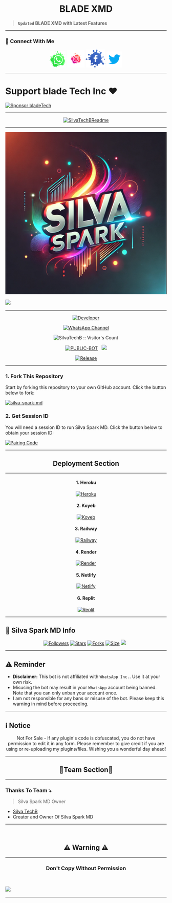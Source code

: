 <p align="center">
  <h1 align="center">BLADE XMD</h1>
</p>

> **`Updated` BLADE XMD with Latest Features**

---
### 🌟 Connect With Me
<p align="center">
  <a href="https://whatsapp.com/channel/0029VaAkETLLY6d8qhLmZt2v"><img src="https://raw.githubusercontent.com/shizothetechie/database/main/icon/WhatsApp.png" width="10%"></a>
  <a href="https://instagram.com/_its.silva"><img src="https://raw.githubusercontent.com/shizothetechie/database/main/icon/Instagram.png" width="11%"></a>
  <a href="https://www.facebook.com/profile.php?id=100055490090211"><img src="https://raw.githubusercontent.com/shizothetechie/database/main/icon/Facebook.png" width="12%"></a>
  <a href="https://x.com/silva_african"><img src="https://raw.githubusercontent.com/shizothetechie/database/main/icon/twitter.png" width="10%"></a>
</p>

---
# Support blade Tech Inc ❤️

[![Sponsor bladeTech](https://img.shields.io/badge/Sponsor-SilvaTechB-important)](https://github.com/sponsors/SilvaTechB)

---

<p align="center">
  <a href="https://github.com/Bladehack1/BLADE-XMD-V1">
    <img src="http://readme-typing-svg.herokuapp.com?color=6A0DAD&center=true&vCenter=true&multiline=false&lines=Silva+Spark+MD;Powering+Your+WhatsApp+Experience;Star+and+Fork+This+Repo+🌟" alt="SilvaTechBReadme">
  </a>
</p>

--- 
<p align="center">
<a><img src='./sylivanus/SilvaSpark.png'/></a>
</p>
<a><img src='https://files.catbox.moe/4i664a.jpg'/></a>

***

<p align="center">
  <a href="https://github.com/SilvaTechB"><img title="Developer" src="https://img.shields.io/badge/Author-Silva%20TechB-purple.svg?style=for-the-badge&logo=github" /></a>
</p>

<div align="center">
  
[![WhatsApp Channel](https://img.shields.io/badge/Join-WhatsApp%20Channel-25D366?style=for-the-badge&logo=whatsapp)](https://whatsapp.com/channel/0029VaAkETLLY6d8qhLmZt2v)
</div>

 <p align="center"><img src="https://profile-counter.glitch.me/{SilvaSparkMD}/count.svg" alt="SilvaTechB :: Visitor's Count" /></p>

<p align="center">
<a href="https://github.com/SilvaTechB/silva-spark-md"><img title="PUBLIC-BOT" src="https://img.shields.io/static/v1?label=Language&message=English&style=flat-square&color=blue"></a> &nbsp;
  <img src="https://komarev.com/ghpvc/?username=SilvaSparkMD&label=VIEWS&style=flat-square&color=purple" />
</p>

<p align="center">
  <a href="https://github.com/Bladehack1/BLADE-XMD-V1"><img title="Release" src="https://img.shields.io/badge/Release-v2.0-green.svg?style=for-the-badge&logo=appveyor" /></a>
</p>

---

### 1. Fork This Repository

Start by forking this repository to your own GitHub account. Click the button below to fork:

  <a href="https://github.com/Bladehack1/BLADE-XMD-V1/fork"><img title="silva-spark-md" src="https://img.shields.io/badge/FORK-silva%20spark%20md-h?color=purple&style=for-the-badge&logo=github"></a>

### 2. Get Session ID

You will need a session ID to run Silva Spark MD. Click the button below to obtain your session ID:

<a href='https://silva-session-selector.vercel.app' target="_blank">
  <img alt='Pairing Code' src='https://img.shields.io/badge/Get%20Session%20ID-purple?style=for-the-badge&logo=whatsapp&logoColor=white'/>
</a>
<br>

---

<h2 align="center">Deployment Section</h2>

---

<h4 align="center">1. Heroku</h4>
<p align="center">
<a href='https://dashboard.heroku.com/new?template=https://github.com/Bladehack1/BLADE-XMD-V1' target="_blank"><img alt='Heroku' src='https://img.shields.io/badge/-Heroku%20Deploy-purple?style=for-the-badge&logo=heroku&logoColor=white'/></a>
</p>

<h4 align="center">2. Koyeb</h4>
<p align="center">
<a href='https://app.koyeb.com/services/deploy?type=git&repository=SilvaTechB/silva-spark-md&ports=3000' target="_blank"><img alt='Koyeb' src='https://img.shields.io/badge/-Koyeb%20Deploy-green?style=for-the-badge&logo=koyeb&logoColor=white'/></a>
</p>

<h4 align="center">3. Railway</h4>
<p align="center">
<a href='https://railway.app/new' target="_blank"><img alt='Railway' src='https://img.shields.io/badge/-Railway%20Deploy-red?style=for-the-badge&logo=railway&logoColor=white'/></a>
</p>

<h4 align="center">4. Render</h4>
<p align="center">
<a href='https://dashboard.render.com/web/new' target="_blank"><img alt='Render' src='https://img.shields.io/badge/-Render%20Deploy-black?style=for-the-badge&logo=render&logoColor=white'/></a>
</p>

<h4 align="center">5. Netlify</h4>
<p align="center">
<a href='https://app.netlify.com/' target="_blank"><img alt='Netlify' src='https://img.shields.io/badge/-Netlify%20Deploy-blue?style=for-the-badge&logo=netlify&logoColor=white'/></a>
</p>

<h4 align="center">6. Replit</h4>
<p align="center">
<a href='https://replit.com/~' target="_blank"><img alt='Replit' src='https://img.shields.io/badge/-Replit%20Deploy-blue?style=for-the-badge&logo=replit&logoColor=white'/></a>
</p>

---

## 🔗 Silva Spark MD Info

  <p align="center">
<a href="https://github.com/SilvaTechB/followers"><img title="Followers" src="https://img.shields.io/github/followers/SilvaTechB?color=blue&style=flat-square"></a>
<a href="https://github.com/SilvaTechB/silva-spark-md/stargazers/"><img title="Stars" src="https://img.shields.io/github/stars/SilvaTechB/silva-spark-md?color=blue&style=flat-square"></a>
<a href="https://github.com/SilvaTechB/silva-spark-md/network/members"><img title="Forks" src="https://img.shields.io/github/forks/SilvaTechB/silva-spark-md?color=blue&style=flat-square"></a>
<a href="https://github.com/Bladehack1/BLADE-XMD-V1/"><img title="Size" src="https://img.shields.io/github/repo-size/SilvaTechB/silva-spark-md?style=flat-square&color=green"></a>
<a href="https://github.com/Bladehack1/BLADE-XMD-V1/graphs/commit-activity"><img height="20" src="https://img.shields.io/badge/Maintained%3F-yes-green.svg"></a>&nbsp;&nbsp;
</p>
<p align='center'>
</p>

---

<h2 align="left">⚠️ Reminder</h2>
<p align="center">

- **Disclaimer:** This bot is not affiliated with `WhatsApp Inc.`. Use it at your own risk.
- Misusing the bot may result in your `WhatsApp` account being banned. Note that you can only unban your account once.
- I am not responsible for any bans or misuse of the bot. Please keep this warning in mind before proceeding.

---

<h2 align="left">ℹ️ Notice</h2>
<p align="center">
  Not For Sale - If any plugin's code is obfuscated, you do not have permission to edit it in any form. Please remember to give credit if you are using or re-uploading my plugins/files. Wishing you a wonderful day ahead!</p>

---

<h2 align="center">🔰Team Section🔰</h2>

---

### Thanks To Team ⤵️

> Silva Spark MD Owner 
- [Silva TechB](https://github.com/SilvaTechB)
- Creator and Owner Of Silva Spark MD

---

 <br>
<h2 align="center"> ⚠️ Warning ⚠️
 </h2>

---

<h3 align="center"> Don't Copy Without Permission </h3>

<br>

<a><img src='https://i.imgur.com/LyHic3i.gif'/></a>

---
